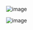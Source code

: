 ![image](https://github.com/user-attachments/assets/cbcbe74e-8f4d-4506-b1e8-32b228c04231)

![image](https://github.com/user-attachments/assets/390f7653-35e7-4659-a0e6-4053a743d0dc)

